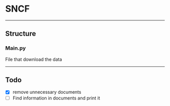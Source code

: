 # SNCF

- - - -

## Structure ##

### Main.py ### 

File that download the data

 - - - -

## Todo ##

- [x] remove unnecessary documents
- [ ] Find information in documents and print it
